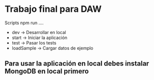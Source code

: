 # Trabajo final para DAW
Scripts npm run ....
- dev -> Desarrollar en local
- start -> Iniciar la aplicación
- test -> Pasar los tests
- loadSample -> Cargar datos de ejemplo

## Para usar la aplicación en local debes instalar MongoDB en local primero
